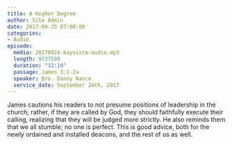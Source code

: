 ```yaml
---
title: A Higher Degree
author: Site Admin
date: 2017-09-25 07:00:00
categories:
- Audio
episode:
  media: 20170924-bayvista-audio.mp3
  length: 9737509
  duration: "32:10"
  passage: James 3:1-2a
  speaker: Bro. Danny Nance
  service_date: September 24th, 2017
---
```

James cautions his readers to not presume positions of leadership in the church; rather, if they are called by God, they should faithfully execute their calling, realizing that they will be judged more strictly. He also reminds them that we all stumble; no one is perfect. This is good advice, both for the newly ordained and installed deacons, and the rest of us as well.
